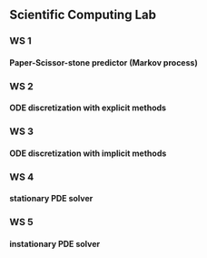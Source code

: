 Scientific Computing Lab
------------------------
### WS 1
#### Paper-Scissor-stone predictor (Markov process)
### WS 2
#### ODE discretization with explicit methods
### WS 3
#### ODE discretization with implicit methods
### WS 4
#### stationary PDE solver
### WS 5
#### instationary PDE solver
